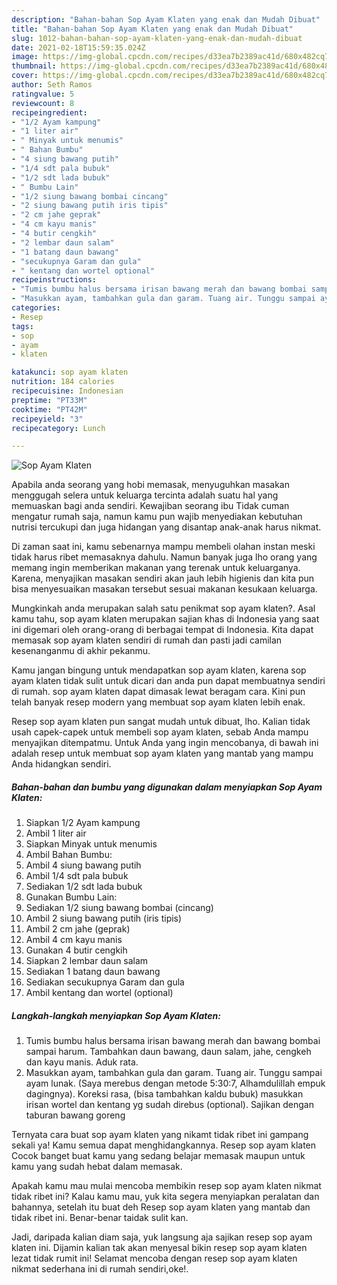 ```yaml
---
description: "Bahan-bahan Sop Ayam Klaten yang enak dan Mudah Dibuat"
title: "Bahan-bahan Sop Ayam Klaten yang enak dan Mudah Dibuat"
slug: 1012-bahan-bahan-sop-ayam-klaten-yang-enak-dan-mudah-dibuat
date: 2021-02-18T15:59:35.024Z
image: https://img-global.cpcdn.com/recipes/d33ea7b2389ac41d/680x482cq70/sop-ayam-klaten-foto-resep-utama.jpg
thumbnail: https://img-global.cpcdn.com/recipes/d33ea7b2389ac41d/680x482cq70/sop-ayam-klaten-foto-resep-utama.jpg
cover: https://img-global.cpcdn.com/recipes/d33ea7b2389ac41d/680x482cq70/sop-ayam-klaten-foto-resep-utama.jpg
author: Seth Ramos
ratingvalue: 5
reviewcount: 8
recipeingredient:
- "1/2 Ayam kampung"
- "1 liter air"
- " Minyak untuk menumis"
- " Bahan Bumbu"
- "4 siung bawang putih"
- "1/4 sdt pala bubuk"
- "1/2 sdt lada bubuk"
- " Bumbu Lain"
- "1/2 siung bawang bombai cincang"
- "2 siung bawang putih iris tipis"
- "2 cm jahe geprak"
- "4 cm kayu manis"
- "4 butir cengkih"
- "2 lembar daun salam"
- "1 batang daun bawang"
- "secukupnya Garam dan gula"
- " kentang dan wortel optional"
recipeinstructions:
- "Tumis bumbu halus bersama irisan bawang merah dan bawang bombai sampai harum. Tambahkan daun bawang, daun salam, jahe, cengkeh dan kayu manis. Aduk rata."
- "Masukkan ayam, tambahkan gula dan garam. Tuang air. Tunggu sampai ayam lunak. (Saya merebus dengan metode 5:30:7, Alhamdulillah empuk dagingnya). Koreksi rasa, (bisa tambahkan kaldu bubuk) masukkan irisan wortel dan kentang yg sudah direbus (optional). Sajikan dengan taburan bawang goreng"
categories:
- Resep
tags:
- sop
- ayam
- klaten

katakunci: sop ayam klaten 
nutrition: 184 calories
recipecuisine: Indonesian
preptime: "PT33M"
cooktime: "PT42M"
recipeyield: "3"
recipecategory: Lunch

---
```



![Sop Ayam Klaten](https://img-global.cpcdn.com/recipes/d33ea7b2389ac41d/680x482cq70/sop-ayam-klaten-foto-resep-utama.jpg)

Apabila anda seorang yang hobi memasak, menyuguhkan masakan menggugah selera untuk keluarga tercinta adalah suatu hal yang memuaskan bagi anda sendiri. Kewajiban seorang ibu Tidak cuman mengatur rumah saja, namun kamu pun wajib menyediakan kebutuhan nutrisi tercukupi dan juga hidangan yang disantap anak-anak harus nikmat.

Di zaman  saat ini, kamu sebenarnya mampu membeli olahan instan meski tidak harus ribet memasaknya dahulu. Namun banyak juga lho orang yang memang ingin memberikan makanan yang terenak untuk keluarganya. Karena, menyajikan masakan sendiri akan jauh lebih higienis dan kita pun bisa menyesuaikan masakan tersebut sesuai makanan kesukaan keluarga. 



Mungkinkah anda merupakan salah satu penikmat sop ayam klaten?. Asal kamu tahu, sop ayam klaten merupakan sajian khas di Indonesia yang saat ini digemari oleh orang-orang di berbagai tempat di Indonesia. Kita dapat memasak sop ayam klaten sendiri di rumah dan pasti jadi camilan kesenanganmu di akhir pekanmu.

Kamu jangan bingung untuk mendapatkan sop ayam klaten, karena sop ayam klaten tidak sulit untuk dicari dan anda pun dapat membuatnya sendiri di rumah. sop ayam klaten dapat dimasak lewat beragam cara. Kini pun telah banyak resep modern yang membuat sop ayam klaten lebih enak.

Resep sop ayam klaten pun sangat mudah untuk dibuat, lho. Kalian tidak usah capek-capek untuk membeli sop ayam klaten, sebab Anda mampu menyajikan ditempatmu. Untuk Anda yang ingin mencobanya, di bawah ini adalah resep untuk membuat sop ayam klaten yang mantab yang mampu Anda hidangkan sendiri.

<!--inarticleads1-->

##### Bahan-bahan dan bumbu yang digunakan dalam menyiapkan Sop Ayam Klaten:

1. Siapkan 1/2 Ayam kampung
1. Ambil 1 liter air
1. Siapkan  Minyak untuk menumis
1. Ambil  Bahan Bumbu:
1. Ambil 4 siung bawang putih
1. Ambil 1/4 sdt pala bubuk
1. Sediakan 1/2 sdt lada bubuk
1. Gunakan  Bumbu Lain:
1. Sediakan 1/2 siung bawang bombai (cincang)
1. Ambil 2 siung bawang putih (iris tipis)
1. Ambil 2 cm jahe (geprak)
1. Ambil 4 cm kayu manis
1. Gunakan 4 butir cengkih
1. Siapkan 2 lembar daun salam
1. Sediakan 1 batang daun bawang
1. Sediakan secukupnya Garam dan gula
1. Ambil  kentang dan wortel (optional)




<!--inarticleads2-->

##### Langkah-langkah menyiapkan Sop Ayam Klaten:

1. Tumis bumbu halus bersama irisan bawang merah dan bawang bombai sampai harum. Tambahkan daun bawang, daun salam, jahe, cengkeh dan kayu manis. Aduk rata.
1. Masukkan ayam, tambahkan gula dan garam. Tuang air. Tunggu sampai ayam lunak. (Saya merebus dengan metode 5:30:7, Alhamdulillah empuk dagingnya). Koreksi rasa, (bisa tambahkan kaldu bubuk) masukkan irisan wortel dan kentang yg sudah direbus (optional). Sajikan dengan taburan bawang goreng




Ternyata cara buat sop ayam klaten yang nikamt tidak ribet ini gampang sekali ya! Kamu semua dapat menghidangkannya. Resep sop ayam klaten Cocok banget buat kamu yang sedang belajar memasak maupun untuk kamu yang sudah hebat dalam memasak.

Apakah kamu mau mulai mencoba membikin resep sop ayam klaten nikmat tidak ribet ini? Kalau kamu mau, yuk kita segera menyiapkan peralatan dan bahannya, setelah itu buat deh Resep sop ayam klaten yang mantab dan tidak ribet ini. Benar-benar taidak sulit kan. 

Jadi, daripada kalian diam saja, yuk langsung aja sajikan resep sop ayam klaten ini. Dijamin kalian tak akan menyesal bikin resep sop ayam klaten lezat tidak rumit ini! Selamat mencoba dengan resep sop ayam klaten nikmat sederhana ini di rumah sendiri,oke!.

